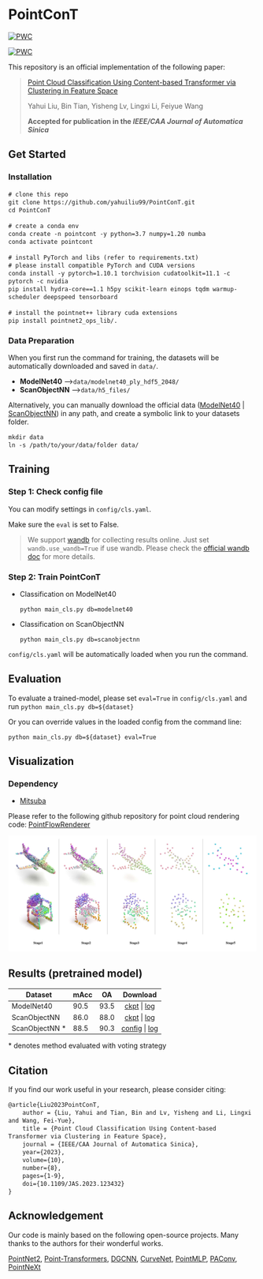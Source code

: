 <!--
 * @Date: 2022-06-18 08:26:35
 * @Author: Liu Yahui
 * @LastEditors: Liu Yahui
 * @LastEditTime: 2022-07-02 13:58:24
-->
# PointConT
[![PWC](https://img.shields.io/endpoint.svg?url=https://paperswithcode.com/badge/point-cloud-classification-using-content/3d-point-cloud-classification-on-scanobjectnn)](https://paperswithcode.com/sota/3d-point-cloud-classification-on-scanobjectnn?p=point-cloud-classification-using-content)

[![PWC](https://img.shields.io/endpoint.svg?url=https://paperswithcode.com/badge/point-cloud-classification-using-content/3d-point-cloud-classification-on-modelnet40)](https://paperswithcode.com/sota/3d-point-cloud-classification-on-modelnet40?p=point-cloud-classification-using-content)

This repository is an official implementation of the following paper:
> [Point Cloud Classification Using Content-based Transformer via Clustering in Feature Space](https://arxiv.org/pdf/2303.04599v1.pdf)
>
>Yahui Liu, Bin Tian, Yisheng Lv, Lingxi Li, Feiyue Wang
>
>**Accepted for publication in the *IEEE/CAA Journal of Automatica Sinica***


## Get Started
### Installation
```
# clone this repo
git clone https://github.com/yahuiliu99/PointConT.git
cd PointConT

# create a conda env
conda create -n pointcont -y python=3.7 numpy=1.20 numba
conda activate pointcont

# install PyTorch and libs (refer to requirements.txt)
# please install compatible PyTorch and CUDA versions
conda install -y pytorch=1.10.1 torchvision cudatoolkit=11.1 -c pytorch -c nvidia
pip install hydra-core==1.1 h5py scikit-learn einops tqdm warmup-scheduler deepspeed tensorboard  

# install the pointnet++ library cuda extensions
pip install pointnet2_ops_lib/.
```

### Data Preparation

When you first run the command for training, the datasets will be automatically downloaded and saved in `data/`.
- **ModelNet40** -->`data/modelnet40_ply_hdf5_2048/`
- **ScanObjectNN** -->`data/h5_files/`

Alternatively, you can manually download the official data ([ModelNet40](https://shapenet.cs.stanford.edu/media/modelnet40_ply_hdf5_2048.zip) | [ScanObjectNN](https://hkust-vgd.github.io/scanobjectnn/)) in any path, and create a symbolic link to your datasets folder.
```
mkdir data
ln -s /path/to/your/data/folder data/
```

## Training
### Step 1: Check config file 
You can modify settings in `config/cls.yaml`.

Make sure the `eval` is set to False.

> We support [wandb](https://wandb.ai/site) for collecting results online. Just set `wandb.use_wandb=True` if use wandb. 
> Please check the [official wandb doc](https://docs.wandb.ai/) for more details. 

### Step 2: Train PointConT
- Classification on ModelNet40

    ```
    python main_cls.py db=modelnet40
    ```

- Classification on ScanObjectNN

    ```
    python main_cls.py db=scanobjectnn
    ```
    
`config/cls.yaml` will be automatically loaded when you run the command.


## Evaluation
To evaluate a trained-model, please set `eval=True` in `config/cls.yaml` and run `python main_cls.py db=${dataset}`

Or you can override values in the loaded config from the command line:

```
python main_cls.py db=${dataset} eval=True
```


## Visualization
### Dependency
- [Mitsuba](https://www.mitsuba-renderer.org/)

Please refer to the following github repository for point cloud rendering code: [PointFlowRenderer](https://github.com/zekunhao1995/PointFlowRenderer)

![img](img/visual.jpg)

## Results (pretrained model)

| Dataset |    mAcc  |   OA   |   Download |      
| ------- | ---- | ---- | :----: | 
| ModelNet40   |   90.5   |   93.5   |   [ckpt](https://drive.google.com/file/d/1ZUrZMnqsnr2Tkqt51Aa9LPmsfQ0P3dmI/view?usp=sharing) \| [log](https://drive.google.com/file/d/14v4mmwN7qXnufIML-_1XmWU14U4eej2w/view?usp=share_link)   |      
| ScanObjectNN    |   86.0   |   88.0   |   [ckpt](https://drive.google.com/file/d/1hewKbJoERzaqY261_QQoenZ0Ni9-iYGF/view?usp=sharing) \| [log](https://drive.google.com/file/d/1s-z5quorbZUYHfTNWnevS-CA_jcy9S0F/view?usp=sharing)   |   
| ScanObjectNN *   |   88.5   |   90.3   |   [config](config/voting_cls.yaml) \| [log](https://drive.google.com/file/d/1XHQjuHzMBOciWhY7WlM6DsiaiZydrSVR/view?usp=sharing)   |      

\* denotes method evaluated with voting strategy 
## Citation

If you find our work useful in your research, please consider citing:
```
@article{Liu2023PointConT,
    author = {Liu, Yahui and Tian, Bin and Lv, Yisheng and Li, Lingxi and Wang, Fei-Yue},
    title = {Point Cloud Classification Using Content-based Transformer via Clustering in Feature Space},
    journal = {IEEE/CAA Journal of Automatica Sinica}, 
    year={2023},
    volume={10},
    number={8},
    pages={1-9},
    doi={10.1109/JAS.2023.123432}
}
```

## Acknowledgement

Our code is mainly based on the following open-source projects. Many thanks to the authors for their wonderful works.


[PointNet2](https://github.com/erikwijmans/Pointnet2_PyTorch),  [Point-Transformers](https://github.com/qq456cvb/Point-Transformers), [DGCNN](https://github.com/AnTao97/dgcnn.pytorch), 
[CurveNet](https://github.com/tiangexiang/CurveNet), 
[PointMLP](https://github.com/ma-xu/pointMLP-pytorch), [PAConv](https://github.com/CVMI-Lab/PAConv), [PointNeXt](https://github.com/guochengqian/pointnext)


